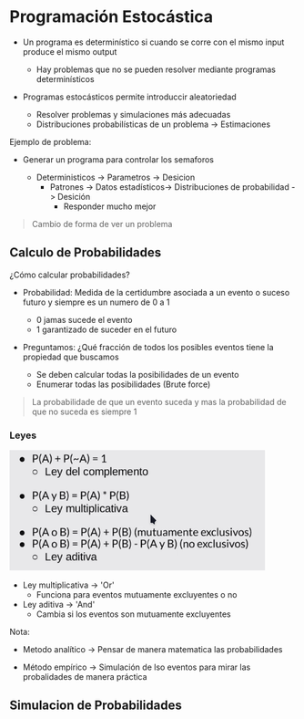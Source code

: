 # Programación Estocástica

- Un programa es determinístico si cuando se corre con el mismo input produce el mismo output
    - Hay problemas que no se pueden resolver mediante programas determinísticos
- Programas estocásticos permite introduccir aleatoriedad

    - Resolver problemas y simulaciones más adecuadas
    - Distribuciones probabilísticas de un problema -> Estimaciones

Ejemplo de problema:

- Generar un programa para controlar los semaforos

  - Deterministicos -> Parametros -> Desicion
    - Patrones -> Datos estadísticos-> Distribuciones de probabilidad -> Desición
      - Responder mucho mejor

> Cambio de forma de ver un problema


## Calculo de Probabilidades

¿Cómo calcular probabilidades?

- Probabilidad: Medida de la certidumbre asociada a un evento o suceso futuro y siempre es un numero de 0 a 1

  - 0 jamas sucede el evento
  - 1 garantizado de suceder en el futuro

- Preguntamos: ¿Qué fracción de todos los posibles eventos tiene la propiedad  que buscamos
  - Se deben calcular todas la posibilidades de un evento 
  - Enumerar todas las posibilidades (Brute force)
> La probabilidade de que un evento suceda y mas la probabilidad de que no suceda es siempre 1

### Leyes
![Alt text](Leyes.png)

- Ley multiplicativa -> 'Or'
  - Funciona para eventos mutuamente excluyentes o no
- Ley aditiva -> 'And'
  - Cambia si los eventos son mutuamente excluyentes

Nota: 
- Metodo analítico -> Pensar de manera matematica las probabilidades

- Método empírico -> Simulación de lso eventos para mirar las probalidades de manera práctica

## Simulacion de Probabilidades

